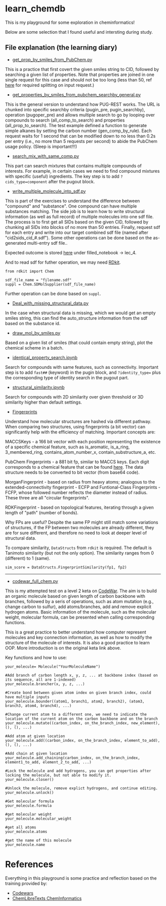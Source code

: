 # learn_chemdb

This is my playground for some exploration in cheminformatics!

Below are some selection that I found useful and intersting during study.

## File explanation (the learning diary)


- [get_prop_by_smiles_from_PubChem.py](https://github.com/xueannafang/learn_chemdb/blob/main/get_prop_by_smiles_from_PubChem.py)

This is a practice that first covert the given smiles string to CID, followed by searching a given list of properties. Note that properties are joined in one single request for this case and should not be too long (less than 50, ref [here](https://chem.libretexts.org/Courses/Intercollegiate_Courses/Cheminformatics/01%3A_Introduction/1.10%3A_Python_Assignment_1) for required splitting on input request.)



- [get_properties_by_smiles_from_pubchem_searchby_general.py](https://github.com/xueannafang/learn_chemdb/blob/main/get_properties_by_smiles_from_pubchem_searchby_general.py)

This is the general version to understand how PUG-REST works. The URL is chunked into specific searchby criteria (pugin_pre, pugin_searchby), operation (pugoper_pre) and allows multiple search to go by looping over compounds to search (all_comp_to_search) and properties (all_prop_to_search). The test example defined a function to generate simple alkanes by setting the carbon number (gen_comp_by_rule). Each request waits for 1 second that can be modified down to no less than 0.2s per entry (i.e., no more than 5 requests per second) to abide the PubChem usage policy. (Sleep is important!!!)

- [search_mix_with_same_comp.py](https://github.com/xueannafang/learn_chemdb/blob/main/search_mix_with_same_comp.py)

This part can search mixtures that contains multiple compounds of interests. For example, in certain cases we need to find compound mixtures with specific (useful) ingredients. The key step is to add ```?cids_type=component``` after the pugout block.

- [write_multiple_molecule_into_sdf.py](https://github.com/xueannafang/learn_chemdb/blob/main/write_multiple_molecule_into_sdf.py)

This is part of the exercises to understand the difference between "compound" and "substance". One compound can have multiple substances matching. The side job is to learn how to write structural information (as well as full record) of multiple molecules into one sdf file. The process is to first get all SIDs based on the given CID, followed by chunking all SIDs into blocks of no more than 50 entries. Finally, request sdf for each entry and write into our target combined sdf file (named after "cid2sids_cid_#.sdf"). Some other operations can be done based on the as-generated multi-entry sdf file..

Expected outcome is stored [here](https://github.com/xueannafang/learn_chemdb/blob/main/practice_from_cheminfo_with_filled_notebook/lec_4/cid2sids-uracil.sdf) under filled_notebook -> lec_4.

And to read sdf  for futher operation, we may need [RDkit](https://www.rdkit.org/docs/GettingStartedInPython.html).

```
from rdkit import Chem

sdf_file_name = "filename.sdf"
suppl = Chem.SDMolSupplier(sdf_file_name)

```

Further operation can be done based on ```suppl```.


- [Deal_with_missing_structural_data.py](https://github.com/xueannafang/learn_chemdb/blob/main/deal_with_missing_structural_data.py)

In the case when structural data is missing, which we would get an empty smiles string, this can find the auto_structure information from the sdf based on the substance id.


- [draw_mol_by_smiles.py](https://github.com/xueannafang/learn_chemdb/blob/main/draw_mol_by_smiles.ipynb)

Based on a given list of smiles (that could contain empty string), plot the chemical scheme in a batch.

- [identical_property_search.ipynb](https://github.com/xueannafang/learn_chemdb/blob/main/identical_property_search.ipynb)

Search for compounds with same features, such as connectivity. Important step is to add ```fast##``` (keyword) in the pugin block, and ```?identity_type=``` plus the corresponding type of identity search in the pugout part.

- [structural_similarity.ipynb](https://github.com/xueannafang/learn_chemdb/blob/main/structural_similarity.ipynb)

Search for compounds with 2D similarity over given threshold or 3D similarity higher than default settings. 

- [Fingerprints](https://github.com/xueannafang/learn_chemdb/blob/main/fingerprint.ipynb)

Understand how molecular structures are hashed via different pathway. When comparing two structures, using fingerprints (a bit vector) can significantly help with the efficiency of matching. Important concepts are:

 MACCSKeys - a 166 bit vector with each position representing the existence of a specific chemical feature, such as is_aromatic, is_a_ring, 3_membered_ring, contains_atom_number_x, contain_substructure_a, etc.

 PubChem Fingerprints - a 881 bit fp, similar to MACCS keys. Each digit corresponds to a chemical feature that can be found [here](https://web.cse.ohio-state.edu/~zhang.10631/bak/drugreposition/list_fingerprints.pdf). The data structure needs to be converted to bit vector (from base64 code).  
 
 MorganFingerprint - based on radius from heavy atoms; analogous to the extended-connectivity fingerprint - ECFP and Funtional-Class Fingerprints - FCFP, whose followed number reflects the diameter instead of radius. These three are all "circular fingerprints".

 RDKFingerprint - based on topological features, iterating through a given length of "path" (number of bonds).

 Why FPs are useful? Despite the same FP might still match some variations of structures, if the FP between two molecules are already different, they are for sure different, and therefore no need to look at deeper level of structural data.

To compare similarity, ```DataStructs``` from ```rdkit``` is required. The default is Tanimoto similarity (but not the only option). The similarity ranges from 0 (different) to 1 (same). 

```
sim_score = DataStructs.FingerprintSimilarity(fp1, fp2)
```

---------------

- [codewar_full_chem.py](https://github.com/xueannafang/learn_chemdb/blob/main/codewar_full_chem.py)

This is my attempted test on a level 2 keta on [CodeWar](https://www.codewars.com/kata/5a27ca7ab6cfd70f9300007a). The aim is to build an organic molecule based on given length of carbon backbone with branches, followed by a seris of operations, such as atom mutation (e.g., change carbon to sulfur), add atoms/branches, add and remove explicit hydrogen atoms. Basic information of the molecule, such as the molecular weight, molecular formula, can be presented when calling corresponding functions.

This is a great practice to better understand how computer represent molecules and key connection information, as well as how to modify the structure of the molecule of interests. It is also a good practice to learn OOP. More introduction is on the original keta link above.

Key functions and how to use:

```
your_molecule= Molecule("YourMoleculeName")

#Add branch of carbon length x, y, z, ... at backbone index (based on its sequence, all are 1-indexed)
your_molecule.brancher(x, y, z, ...)

#Create bond between given atom index on given branch index, could have multiple inputs
your_molecule.bounder((atom1, branch1, atom2, branch2), (atom3, branch3, atom4, branch4), ...)

#Change current atom to a different one, we need to indicate the location of the current atom on the carbon backbone and on the branch
your_molecule.mutate((carbon_index, on_the_branch_index, new_element), (), (), ...)

#Add atom at given location
your_molecule.add((carbon_index, on_the_branch_index, element_to_add), (), (), ...)

#Add chain at given location
your_molecule.add_chaining(carbon_index, on_the_branch_index, element1_to_add, element_2_to_add, ...)

#Lock the molecule and add hydrogens, you can get properties after locking the molecule, but not able to modify it.
your_molecule.closer()

#Unlock the molecule, remove explict hydrogens, and continue editing.
your_molecule.unlock()

#Get molecular formula
your_molecule.formula

#get molecular weight
your_molecule.molecular_weight

#get all atoms
your_molecule.atoms

#get the name of this molecule
your_molecule.name

```


# References

Everything in this playground is some practice and reflection based on the training provided by:

- [Codewars](https://www.codewars.com/)
- [ChemLibreTexts ChemInformatics](https://chem.libretexts.org/Courses/Intercollegiate_Courses/Cheminformatics)

